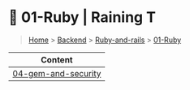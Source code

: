 # 🔕 01-Ruby  | Raining T

> [Home](/.) > [Backend](/./backend) > [Ruby-and-rails](/./backend/ruby-and-rails) > [01-Ruby](/./backend/ruby-and-rails/01-Ruby)

<table><thead><tr><th>Content</th></tr></thead><tbody><tr><td><a href=".//backend/ruby-and-rails/01-Ruby/04-gem-and-security">04-gem-and-security</a></td></tr></tbody></table>

